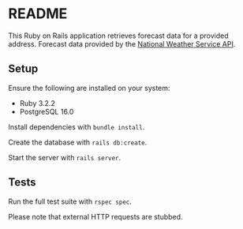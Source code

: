 # README

This Ruby on Rails application retrieves forecast data for a provided address. Forecast data provided by the [National Weather Service API](https://www.weather.gov/documentation/services-web-api).

## Setup

Ensure the following are installed on your system:
- Ruby 3.2.2
- PostgreSQL 16.0

Install dependencies with `bundle install`.

Create the database with `rails db:create`.

Start the server with `rails server`.

## Tests

Run the full test suite with `rspec spec`.

Please note that external HTTP requests are stubbed.
